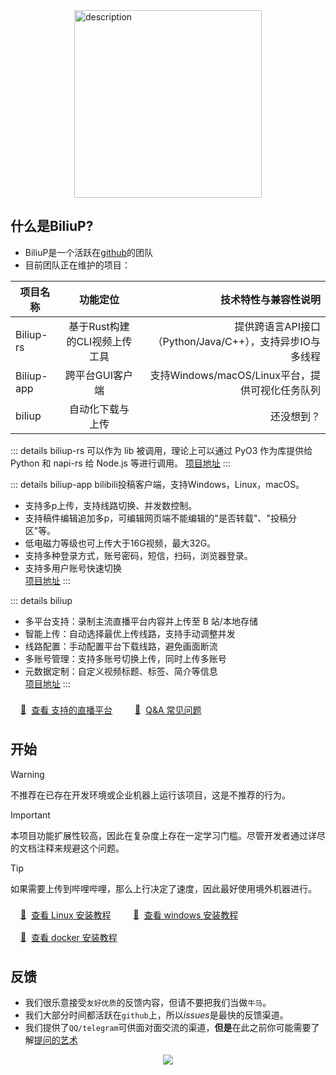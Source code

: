 <!-- 介绍 -->   


<div style="display: flex; justify-content: center;">
  <img src="/home.png" alt="description" width="300" height="300"/>
</div>

## 什么是BiliuP?

* BiliuP是一个活跃在[github](https://github.com/biliup)的团队   
* 目前团队正在维护的项目：   

| 项目名称        |      功能定位      |  技术特性与兼容性说明 |
| ----------------- | :-------------------: | -----------------------------: |
| Biliup-rs      | 基于Rust构建的CLI视频上传工具 | 提供跨语言API接口（Python/Java/C++），支持异步IO与多线程 |
| Biliup-app      |   跨平台GUI客户端    |   支持Windows/macOS/Linux平台，提供可视化任务队列 |
| biliup |   自动化下载与上传    |  还没想到？   |   

   


::: details biliup-rs
可以作为 lib 被调用，理论上可以通过 PyO3 作为库提供给 Python 和 napi-rs 给 Node.js 等进行调用。
[项目地址](https://github.com/biliup/biliup-rs)
:::   

::: details biliup-app
bilibili投稿客户端，支持Windows，Linux，macOS。

* 支持多p上传，支持线路切换、并发数控制。
* 支持稿件编辑追加多p，可编辑网页端不能编辑的"是否转载"、"投稿分区"等。
* 低电磁力等级也可上传大于16G视频，最大32G。
* 支持多种登录方式，账号密码，短信，扫码，浏览器登录。
* 支持多用户账号快速切换   
[项目地址](https://github.com/biliup/biliup-app)
:::   

::: details biliup
*  多平台支持：录制主流直播平台内容并上传至 B 站/本地存储
*  智能上传：自动选择最优上传线路，支持手动调整并发
*  线路配置：手动配置平台下载线路，避免画面断流
*  多账号管理：支持多账号切换上传，同时上传多账号
*  元数据定制：自定义视频标题、标签、简介等信息   
[项目地址](https://github.com/biliup/biliup)
:::   

   
<a href="./supportedLivePlatforms.html" class="custom-link">
  <span class="link-icon">📘</span> 
  <span>查看 支持的直播平台 </span>
</a>

<style>
.custom-link {
  display: inline-flex;
  align-items: center;
  padding: 8px 16px;
  background: var(--vp-c-brand-soft);
  border-radius: 6px;
  color: var(--vp-c-brand);
  transition: transform 0.2s;
}
.custom-link:hover {
  transform: translateY(-2px);
  background: var(--vp-c-brand-soft-hover);
}
.link-icon {
  margin-right: 8px;
  filter: drop-shadow(0 2px 4px rgba(0,0,0,0.1));
}
</style>   

<a href="./demo.html" class="custom-link">
  <span class="link-icon">📘</span> 
  <span>Q&A 常见问题 </span>
</a>

<style>
.custom-link {
  display: inline-flex;
  align-items: center;
  padding: 8px 16px;
  background: var(--vp-c-brand-soft);
  border-radius: 6px;
  color: var(--vp-c-brand);
  transition: transform 0.2s;
}
.custom-link:hover {
  transform: translateY(-2px);
  background: var(--vp-c-brand-soft-hover);
}
.link-icon {
  margin-right: 8px;
  filter: drop-shadow(0 2px 4px rgba(0,0,0,0.1));
}
</style>
   

## 开始     

> [!WARNING]
> 不推荐在已存在开发环境或企业机器上运行该项目，这是不推荐的行为。      

> [!IMPORTANT]
> 本项目功能扩展性较高，因此在复杂度上存在一定学习门槛。尽管开发者通过详尽的文档注释来规避这个问题。   


> [!TIP]
> 如果需要上传到哔哩哔哩，那么上行决定了速度，因此最好使用境外机器进行。   


<a href="./Linux.html" class="custom-link">
  <span class="link-icon">📘</span> 
  <span>查看 Linux 安装教程</span>
</a>

<style>
.custom-link {
  display: inline-flex;
  align-items: center;
  padding: 8px 16px;
  background: var(--vp-c-brand-soft);
  border-radius: 6px;
  color: var(--vp-c-brand);
  transition: transform 0.2s;
}
.custom-link:hover {
  transform: translateY(-2px);
  background: var(--vp-c-brand-soft-hover);
}
.link-icon {
  margin-right: 8px;
  filter: drop-shadow(0 2px 4px rgba(0,0,0,0.1));
}
</style>   

<a href="./windows.html" class="custom-link">
  <span class="link-icon">📘</span> 
  <span>查看 windows 安装教程</span>
</a>

<style>
.custom-link {
  display: inline-flex;
  align-items: center;
  padding: 8px 16px;
  background: var(--vp-c-brand-soft);
  border-radius: 6px;
  color: var(--vp-c-brand);
  transition: transform 0.2s;
}
.custom-link:hover {
  transform: translateY(-2px);
  background: var(--vp-c-brand-soft-hover);
}
.link-icon {
  margin-right: 8px;
  filter: drop-shadow(0 2px 4px rgba(0,0,0,0.1));
}
</style>   


<a href="./docker.html" class="custom-link">
  <span class="link-icon">📘</span> 
  <span>查看 docker 安装教程</span>
</a>

<style>
.custom-link {
  display: inline-flex;
  align-items: center;
  padding: 8px 16px;
  background: var(--vp-c-brand-soft);
  border-radius: 6px;
  color: var(--vp-c-brand);
  transition: transform 0.2s;
}
.custom-link:hover {
  transform: translateY(-2px);
  background: var(--vp-c-brand-soft-hover);
}
.link-icon {
  margin-right: 8px;
  filter: drop-shadow(0 2px 4px rgba(0,0,0,0.1));
}
</style>   

## 反馈

* 我们很乐意接受`友好优质`的反馈内容，但请不要把我们当做`牛马`。
* 我们大部分时间都活跃在`github`上，所以*issues*是最快的反馈渠道。
* 我们提供了`QQ/telegram`可供面对面交流的渠道，**但是**在此之前你可能需要了解[提问的艺术](/guide/help.html)   


<div style="display: flex; justify-content: center;">
  <img src="/help.png" />
</div>


